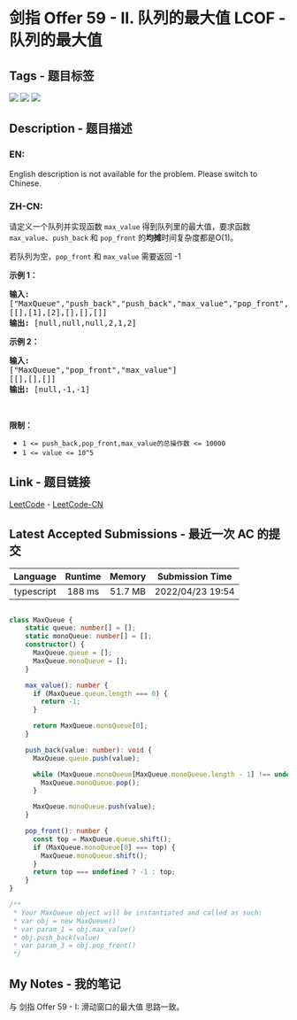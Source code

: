 
# 剑指 Offer 59 - II. 队列的最大值 LCOF - 队列的最大值

## Tags - 题目标签

 <img src="https://img.shields.io/badge/Design-设计-blue.svg">   <img src="https://img.shields.io/badge/Queue-队列-blue.svg">   <img src="https://img.shields.io/badge/Monotonic Queue-单调队列-blue.svg">  


## Description - 题目描述

### EN:
<p>English description is not available for the problem. Please switch to Chinese.</p>

### ZH-CN:
<p>请定义一个队列并实现函数 <code>max_value</code> 得到队列里的最大值，要求函数<code>max_value</code>、<code>push_back</code> 和 <code>pop_front</code> 的<strong>均摊</strong>时间复杂度都是O(1)。</p>

<p>若队列为空，<code>pop_front</code> 和 <code>max_value</code>&nbsp;需要返回 -1</p>

<p><strong>示例 1：</strong></p>

<pre><strong>输入:</strong> 
[&quot;MaxQueue&quot;,&quot;push_back&quot;,&quot;push_back&quot;,&quot;max_value&quot;,&quot;pop_front&quot;,&quot;max_value&quot;]
[[],[1],[2],[],[],[]]
<strong>输出:&nbsp;</strong>[null,null,null,2,1,2]
</pre>

<p><strong>示例 2：</strong></p>

<pre><strong>输入:</strong> 
[&quot;MaxQueue&quot;,&quot;pop_front&quot;,&quot;max_value&quot;]
[[],[],[]]
<strong>输出:&nbsp;</strong>[null,-1,-1]
</pre>

<p>&nbsp;</p>

<p><strong>限制：</strong></p>

<ul>
	<li><code>1 &lt;= push_back,pop_front,max_value的总操作数&nbsp;&lt;= 10000</code></li>
	<li><code>1 &lt;= value &lt;= 10^5</code></li>
</ul>



## Link - 题目链接

[LeetCode](https://leetcode.com/problems/dui-lie-de-zui-da-zhi-lcof/description/)  -  [LeetCode-CN](https://leetcode-cn.com/problems/dui-lie-de-zui-da-zhi-lcof/description/)
## Latest Accepted Submissions - 最近一次 AC 的提交


| Language | Runtime | Memory | Submission Time |
|:---:|:---:|:---:|:---:|
| typescript  | 188 ms | 51.7 MB | 2022/04/23 19:54 |

```typescript

class MaxQueue {
    static queue: number[] = [];
    static monoQueue: number[] = [];
    constructor() {
      MaxQueue.queue = [];
      MaxQueue.monoQueue = [];
    }

    max_value(): number {
      if (MaxQueue.queue.length === 0) {
        return -1;
      }

      return MaxQueue.monoQueue[0];
    }

    push_back(value: number): void {
      MaxQueue.queue.push(value);

      while (MaxQueue.monoQueue[MaxQueue.monoQueue.length - 1] !== undefined && MaxQueue.monoQueue[MaxQueue.monoQueue.length - 1] < value) {
        MaxQueue.monoQueue.pop();
      }

      MaxQueue.monoQueue.push(value);
    }

    pop_front(): number {
      const top = MaxQueue.queue.shift();
      if (MaxQueue.monoQueue[0] === top) {
        MaxQueue.monoQueue.shift();
      }
      return top === undefined ? -1 : top;
    }
}

/**
 * Your MaxQueue object will be instantiated and called as such:
 * var obj = new MaxQueue()
 * var param_1 = obj.max_value()
 * obj.push_back(value)
 * var param_3 = obj.pop_front()
 */

```
## My Notes - 我的笔记


与 剑指 Offer 59 - I: 滑动窗口的最大值 思路一致。

